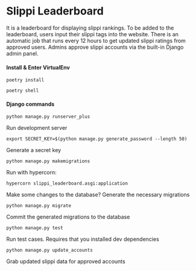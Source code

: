 # Slippi Leaderboard

It is a leaderboard for displaying slippi rankings. To be added to the leaderboard, users input their slippi tags into the website. There is an automatic job that runs every 12 hours to get updated slippi ratings from approved users. Admins approve slippi accounts via the built-in Django admin panel.

#### Install & Enter VirtualEnv

`poetry install`

`poetry shell`

#### Django commands

`python manage.py runserver_plus`

Run development server

`export SECRET_KEY=$(python manage.py generate_password --length 50)`

Generate a secret key

`python manage.py makemigrations`

Run with hypercorn:

`hypercorn slippi_leaderboard.asgi:application`

Make some changes to the database? Generate the necessary migrations

`python manage.py migrate`

Commit the generated migrations to the database

`python manage.py test`

Run test cases. Requires that you installed dev dependencies

`python manage.py update_accounts`

Grab updated slippi data for approved accounts
